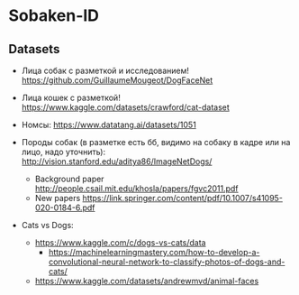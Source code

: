 # Sobaken-ID

## Datasets
- Лица собак с разметкой и исследованием! https://github.com/GuillaumeMougeot/DogFaceNet
- Лица кошек с разметкой! https://www.kaggle.com/datasets/crawford/cat-dataset

- Номсы: https://www.datatang.ai/datasets/1051
- Породы собак (в разметке есть бб, видимо на собаку в кадре или на лицо, надо уточнить): http://vision.stanford.edu/aditya86/ImageNetDogs/
    - Background paper http://people.csail.mit.edu/khosla/papers/fgvc2011.pdf
    - New papers https://link.springer.com/content/pdf/10.1007/s41095-020-0184-6.pdf


- Cats vs Dogs:
    - https://www.kaggle.com/c/dogs-vs-cats/data
        - https://machinelearningmastery.com/how-to-develop-a-convolutional-neural-network-to-classify-photos-of-dogs-and-cats/
    - https://www.kaggle.com/datasets/andrewmvd/animal-faces
